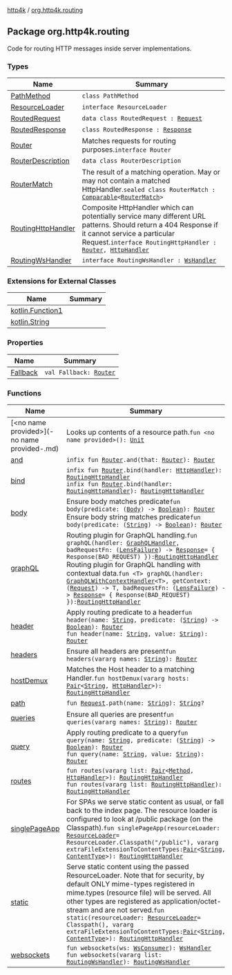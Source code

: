 [http4k](../index.md) / [org.http4k.routing](./index.md)

## Package org.http4k.routing

Code for routing HTTP messages inside server implementations.

### Types

| Name | Summary |
|---|---|
| [PathMethod](-path-method/index.md) | `class PathMethod` |
| [ResourceLoader](-resource-loader/index.md) | `interface ResourceLoader` |
| [RoutedRequest](-routed-request/index.md) | `data class RoutedRequest : `[`Request`](../org.http4k.core/-request/index.md) |
| [RoutedResponse](-routed-response/index.md) | `class RoutedResponse : `[`Response`](../org.http4k.core/-response/index.md) |
| [Router](-router/index.md) | Matches requests for routing purposes.`interface Router` |
| [RouterDescription](-router-description/index.md) | `data class RouterDescription` |
| [RouterMatch](-router-match/index.md) | The result of a matching operation. May or may not contain a matched HttpHandler.`sealed class RouterMatch : `[`Comparable`](https://kotlinlang.org/api/latest/jvm/stdlib/kotlin/-comparable/index.html)`<`[`RouterMatch`](-router-match/index.md)`>` |
| [RoutingHttpHandler](-routing-http-handler/index.md) | Composite HttpHandler which can potentially service many different URL patterns. Should return a 404 Response if it cannot service a particular Request.`interface RoutingHttpHandler : `[`Router`](-router/index.md)`, `[`HttpHandler`](../org.http4k.core/-http-handler.md) |
| [RoutingWsHandler](-routing-ws-handler/index.md) | `interface RoutingWsHandler : `[`WsHandler`](../org.http4k.websocket/-ws-handler.md) |

### Extensions for External Classes

| Name | Summary |
|---|---|
| [kotlin.Function1](kotlin.-function1/index.md) |  |
| [kotlin.String](kotlin.-string/index.md) |  |

### Properties

| Name | Summary |
|---|---|
| [Fallback](-fallback.md) | `val Fallback: `[`Router`](-router/index.md) |

### Functions

| Name | Summary |
|---|---|
| [&lt;no name provided&gt;](-no name provided-.md) | Looks up contents of a resource path.`fun <no name provided>(): `[`Unit`](https://kotlinlang.org/api/latest/jvm/stdlib/kotlin/-unit/index.html) |
| [and](and.md) | `infix fun `[`Router`](-router/index.md)`.and(that: `[`Router`](-router/index.md)`): `[`Router`](-router/index.md) |
| [bind](bind.md) | `infix fun `[`Router`](-router/index.md)`.bind(handler: `[`HttpHandler`](../org.http4k.core/-http-handler.md)`): `[`RoutingHttpHandler`](-routing-http-handler/index.md)<br>`infix fun `[`Router`](-router/index.md)`.bind(handler: `[`RoutingHttpHandler`](-routing-http-handler/index.md)`): `[`RoutingHttpHandler`](-routing-http-handler/index.md) |
| [body](body.md) | Ensure body matches predicate`fun body(predicate: (`[`Body`](../org.http4k.core/-body/index.md)`) -> `[`Boolean`](https://kotlinlang.org/api/latest/jvm/stdlib/kotlin/-boolean/index.html)`): `[`Router`](-router/index.md)<br>Ensure body string matches predicate`fun body(predicate: (`[`String`](https://kotlinlang.org/api/latest/jvm/stdlib/kotlin/-string/index.html)`) -> `[`Boolean`](https://kotlinlang.org/api/latest/jvm/stdlib/kotlin/-boolean/index.html)`): `[`Router`](-router/index.md) |
| [graphQL](graph-q-l.md) | Routing plugin for GraphQL handling.`fun graphQL(handler: `[`GraphQLHandler`](../org.http4k.graphql/-graph-q-l-handler.md)`, badRequestFn: (`[`LensFailure`](../org.http4k.lens/-lens-failure/index.md)`) -> `[`Response`](../org.http4k.core/-response/index.md)` = { Response(BAD_REQUEST) }): `[`RoutingHttpHandler`](-routing-http-handler/index.md)<br>Routing plugin for GraphQL handling with contextual data.`fun <T> graphQL(handler: `[`GraphQLWithContextHandler`](../org.http4k.graphql/-graph-q-l-with-context-handler.md)`<T>, getContext: (`[`Request`](../org.http4k.core/-request/index.md)`) -> T, badRequestFn: (`[`LensFailure`](../org.http4k.lens/-lens-failure/index.md)`) -> `[`Response`](../org.http4k.core/-response/index.md)` = { Response(BAD_REQUEST) }): `[`RoutingHttpHandler`](-routing-http-handler/index.md) |
| [header](header.md) | Apply routing predicate to a header`fun header(name: `[`String`](https://kotlinlang.org/api/latest/jvm/stdlib/kotlin/-string/index.html)`, predicate: (`[`String`](https://kotlinlang.org/api/latest/jvm/stdlib/kotlin/-string/index.html)`) -> `[`Boolean`](https://kotlinlang.org/api/latest/jvm/stdlib/kotlin/-boolean/index.html)`): `[`Router`](-router/index.md)<br>`fun header(name: `[`String`](https://kotlinlang.org/api/latest/jvm/stdlib/kotlin/-string/index.html)`, value: `[`String`](https://kotlinlang.org/api/latest/jvm/stdlib/kotlin/-string/index.html)`): `[`Router`](-router/index.md) |
| [headers](headers.md) | Ensure all headers are present`fun headers(vararg names: `[`String`](https://kotlinlang.org/api/latest/jvm/stdlib/kotlin/-string/index.html)`): `[`Router`](-router/index.md) |
| [hostDemux](host-demux.md) | Matches the Host header to a matching Handler.`fun hostDemux(vararg hosts: `[`Pair`](https://kotlinlang.org/api/latest/jvm/stdlib/kotlin/-pair/index.html)`<`[`String`](https://kotlinlang.org/api/latest/jvm/stdlib/kotlin/-string/index.html)`, `[`HttpHandler`](../org.http4k.core/-http-handler.md)`>): `[`RoutingHttpHandler`](-routing-http-handler/index.md) |
| [path](path.md) | `fun `[`Request`](../org.http4k.core/-request/index.md)`.path(name: `[`String`](https://kotlinlang.org/api/latest/jvm/stdlib/kotlin/-string/index.html)`): `[`String`](https://kotlinlang.org/api/latest/jvm/stdlib/kotlin/-string/index.html)`?` |
| [queries](queries.md) | Ensure all queries are present`fun queries(vararg names: `[`String`](https://kotlinlang.org/api/latest/jvm/stdlib/kotlin/-string/index.html)`): `[`Router`](-router/index.md) |
| [query](query.md) | Apply routing predicate to a query`fun query(name: `[`String`](https://kotlinlang.org/api/latest/jvm/stdlib/kotlin/-string/index.html)`, predicate: (`[`String`](https://kotlinlang.org/api/latest/jvm/stdlib/kotlin/-string/index.html)`) -> `[`Boolean`](https://kotlinlang.org/api/latest/jvm/stdlib/kotlin/-boolean/index.html)`): `[`Router`](-router/index.md)<br>`fun query(name: `[`String`](https://kotlinlang.org/api/latest/jvm/stdlib/kotlin/-string/index.html)`, value: `[`String`](https://kotlinlang.org/api/latest/jvm/stdlib/kotlin/-string/index.html)`): `[`Router`](-router/index.md) |
| [routes](routes.md) | `fun routes(vararg list: `[`Pair`](https://kotlinlang.org/api/latest/jvm/stdlib/kotlin/-pair/index.html)`<`[`Method`](../org.http4k.core/-method/index.md)`, `[`HttpHandler`](../org.http4k.core/-http-handler.md)`>): `[`RoutingHttpHandler`](-routing-http-handler/index.md)<br>`fun routes(vararg list: `[`RoutingHttpHandler`](-routing-http-handler/index.md)`): `[`RoutingHttpHandler`](-routing-http-handler/index.md) |
| [singlePageApp](single-page-app.md) | For SPAs we serve static content as usual, or fall back to the index page. The resource loader is configured to look at /public package (on the Classpath).`fun singlePageApp(resourceLoader: `[`ResourceLoader`](-resource-loader/index.md)` = ResourceLoader.Classpath("/public"), vararg extraFileExtensionToContentTypes: `[`Pair`](https://kotlinlang.org/api/latest/jvm/stdlib/kotlin/-pair/index.html)`<`[`String`](https://kotlinlang.org/api/latest/jvm/stdlib/kotlin/-string/index.html)`, `[`ContentType`](../org.http4k.core/-content-type/index.md)`>): `[`RoutingHttpHandler`](-routing-http-handler/index.md) |
| [static](static.md) | Serve static content using the passed ResourceLoader. Note that for security, by default ONLY mime-types registered in mime.types (resource file) will be served. All other types are registered as application/octet-stream and are not served.`fun static(resourceLoader: `[`ResourceLoader`](-resource-loader/index.md)` = Classpath(), vararg extraFileExtensionToContentTypes: `[`Pair`](https://kotlinlang.org/api/latest/jvm/stdlib/kotlin/-pair/index.html)`<`[`String`](https://kotlinlang.org/api/latest/jvm/stdlib/kotlin/-string/index.html)`, `[`ContentType`](../org.http4k.core/-content-type/index.md)`>): `[`RoutingHttpHandler`](-routing-http-handler/index.md) |
| [websockets](websockets.md) | `fun websockets(ws: `[`WsConsumer`](../org.http4k.websocket/-ws-consumer.md)`): `[`WsHandler`](../org.http4k.websocket/-ws-handler.md)<br>`fun websockets(vararg list: `[`RoutingWsHandler`](-routing-ws-handler/index.md)`): `[`RoutingWsHandler`](-routing-ws-handler/index.md) |
